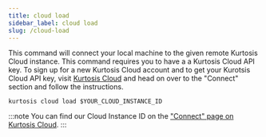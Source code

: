```yaml
---
title: cloud load
sidebar_label: cloud load
slug: /cloud-load
---
```


This command will connect your local machine to the given remote Kurtosis Cloud instance. This command requires you to have a a Kurtosis Cloud API key. To sign up for a new Kurtosis Cloud account and to get your Kurotsis Cloud API key, visit [Kurtosis Cloud](https://cloud.kurtosis.com) and head on over to the "Connect" section and follow the instructions. 

```
kurtosis cloud load $YOUR_CLOUD_INSTANCE_ID
```

:::note
You can find our Cloud Instance ID on the ["Connect" page on Kurtosis Cloud](https://cloud.kurtosis.com/connect).
:::